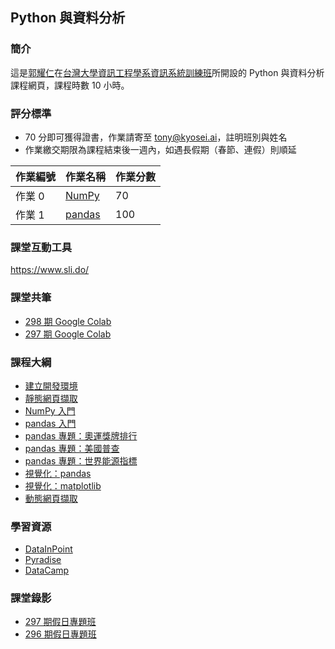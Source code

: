 ## Python 與資料分析

### 簡介

這是[郭耀仁](https://www.facebook.com/yaojen.kuo.1)在[台灣大學資訊工程學系資訊系統訓練班](https://www.csie.ntu.edu.tw/train/)所開設的 Python 與資料分析課程網頁，課程時數 10 小時。

### 評分標準

- 70 分即可獲得證書，作業請寄至 tony@kyosei.ai，註明班別與姓名
- 作業繳交期限為課程結束後一週內，如遇長假期（春節、連假）則順延

|作業編號|作業名稱|作業分數|
|-------|------|-------|
|作業 0|[NumPy](https://yaojenkuo.io/py4da/intro_2_numpy.slides.html#/11)|70|
|作業 1|[pandas](https://yaojenkuo.io/py4da/pandas_energy_indicator.slides.html#/2)|100|

### 課堂互動工具

<https://www.sli.do/>

### 課堂共筆

- [298 期 Google Colab](https://colab.research.google.com/drive/1S9S3dN-SlS0Gi4gmfTvBBo5_TMxt8_Oi)
- [297 期 Google Colab](https://drive.google.com/file/d/1Nw4O5bhsE-u4dg-ZU9L2T9rsKergn68Q/view?usp=sharing)

### 課程大綱

- [建立開發環境](https://yaojenkuo.io/py4da/dev_env.slides.html)
- [靜態網頁擷取](https://yaojenkuo.io/py4da/static_scraper.slides.html)
- [NumPy 入門](https://yaojenkuo.io/py4da/intro_2_numpy.slides.html)
- [pandas 入門](https://yaojenkuo.io/py4da/pandas_intro.slides.html)
- [pandas 專題：奧運獎牌排行](https://yaojenkuo.io/py4da/pandas_olympic.slides.html)
- [pandas 專題：美國普查](https://yaojenkuo.io/py4da/pandas_us_census.slides.html)
- [pandas 專題：世界能源指標](https://yaojenkuo.io/py4da/pandas_energy_indicator.slides.html)
- [視覺化：pandas](https://yaojenkuo.io/py4da/pandas_viz.slides.html)
- [視覺化：matplotlib](https://yaojenkuo.io/py4da/data_viz.slides.html)
- [動態網頁擷取](https://yaojenkuo.io/py4da/dynamic_scraper.slides.html)

### 學習資源

- [DataInPoint](https://www.facebook.com/datainpoint)
- [Pyradise](https://www.facebook.com/pyradise.geek)
- [DataCamp](https://www.datacamp.com/courses/tech:python?tap_a=5644-dce66f&tap_s=194899-1fb421)

### 課堂錄影

- [297 期假日專題班](https://www.youtube.com/playlist?list=PLEq7iw5uOtuWOPBvtbL5LbgJhdG_XkISD)
- [296 期假日專題班](https://www.youtube.com/playlist?list=PLEq7iw5uOtuXT7oIDBpC-P4Rg155hi_sD)